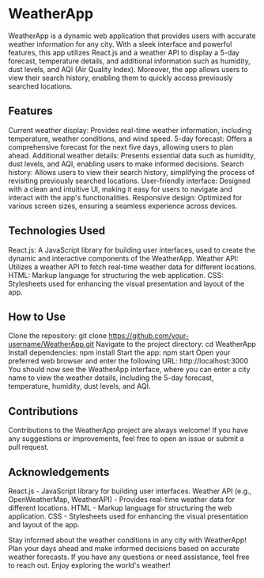 # WeatherApp
WeatherApp is a dynamic web application that provides users with accurate weather information for any city. With a sleek interface and powerful features, this app utilizes React.js and a weather API to display a 5-day forecast, temperature details, and additional information such as humidity, dust levels, and AQI (Air Quality Index). Moreover, the app allows users to view their search history, enabling them to quickly access previously searched locations.

## Features
Current weather display: Provides real-time weather information, including temperature, weather conditions, and wind speed.
5-day forecast: Offers a comprehensive forecast for the next five days, allowing users to plan ahead.
Additional weather details: Presents essential data such as humidity, dust levels, and AQI, enabling users to make informed decisions.
Search history: Allows users to view their search history, simplifying the process of revisiting previously searched locations.
User-friendly interface: Designed with a clean and intuitive UI, making it easy for users to navigate and interact with the app's functionalities.
Responsive design: Optimized for various screen sizes, ensuring a seamless experience across devices.


## Technologies Used
React.js: A JavaScript library for building user interfaces, used to create the dynamic and interactive components of the WeatherApp.
Weather API: Utilizes a weather API to fetch real-time weather data for different locations.
HTML: Markup language for structuring the web application.
CSS: Stylesheets used for enhancing the visual presentation and layout of the app.


## How to Use
Clone the repository: git clone https://github.com/your-username/WeatherApp.git
Navigate to the project directory: cd WeatherApp
Install dependencies: npm install
Start the app: npm start
Open your preferred web browser and enter the following URL: http://localhost:3000
You should now see the WeatherApp interface, where you can enter a city name to view the weather details, including the 5-day forecast, temperature, humidity, dust levels, and AQI.


## Contributions
Contributions to the WeatherApp project are always welcome! If you have any suggestions or improvements, feel free to open an issue or submit a pull request.


## Acknowledgements
React.js - JavaScript library for building user interfaces.
Weather API (e.g., OpenWeatherMap, WeatherAPI) - Provides real-time weather data for different locations.
HTML - Markup language for structuring the web application.
CSS - Stylesheets used for enhancing the visual presentation and layout of the app.


Stay informed about the weather conditions in any city with WeatherApp! Plan your days ahead and make informed decisions based on accurate weather forecasts. If you have any questions or need assistance, feel free to reach out. Enjoy exploring the world's weather!
